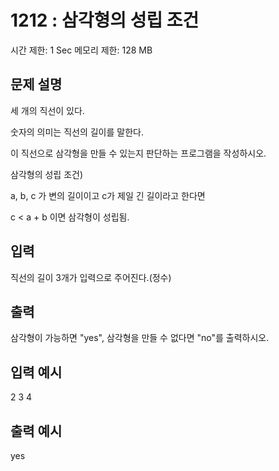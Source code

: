 # 1212 : 삼각형의 성립 조건

시간 제한: 1 Sec 메모리 제한: 128 MB

## 문제 설명

세 개의 직선이 있다.

숫자의 의미는 직선의 길이를 말한다.

이 직선으로 삼각형을 만들 수 있는지 판단하는 프로그램을 작성하시오.

삼각형의 성립 조건)

a, b, c 가 변의 길이이고 c가 제일 긴 길이라고 한다면

c < a + b 이면 삼각형이 성립됨.

## 입력

직선의 길이 3개가 입력으로 주어진다.(정수)

## 출력

삼각형이 가능하면 "yes", 삼각형을 만들 수 없다면 "no"를 출력하시오.

## 입력 예시

2 3 4

## 출력 예시

yes
